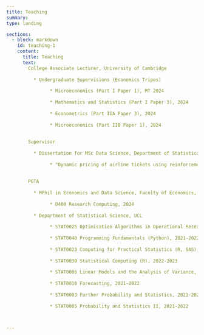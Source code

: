 ```yaml
---
title: Teaching 
summary: 
type: landing

sections:
  - block: markdown
    id: teaching-1
    content:  
      title: Teaching
      text: 
        College Associate Lecturer, University of Cambridge
        
          * Undergraduate Supervisions (Economics Tripos)
        
                * Microeconomics (Part I Paper 1), MT 2024
              
                * Mathematics and Statistics (Part I Paper 3), 2024
              
                * Econometrics (Part IIA Paper 3), 2024
              
                * Microeconomics (Part IIB Paper 1), 2024
        
        
        Supervisor
        
          * Dissertation for MSc Data Science, Department of Statistical Science, UCL, 2023-2024 
        
                * "Dynamic pricing of airline tickets using reinforcement learning" 
        
      
        PGTA 
      
          * MPhil in Economics and Data Science, Faculty of Economics, University of Cambridge
        
                * D400 Research Computing, 2024
        
          * Department of Statistical Science, UCL
        
                * STAT0025 Optimisation Algorithms in Operational Research, 2022-2023
          
                * STAT0040 Programming Fundamentals (Python), 2021-2022 & 2022-2023
          
                * STAT0023 Computing for Practical Statistics (R, SAS), 2022-2023
          
                * STAT0030 Statistical Computing (R), 2022-2023 
          
                * STAT0006 Linear Models and the Analysis of Variance, 2020-2021 & 2022-2023
          
                * STAT0010 Forecasting, 2021-2022
          
                * STAT0003 Further Probability and Statistics, 2021-2022
          
                * STAT0005 Probability and Statistics II, 2021-2022
      


---
```

